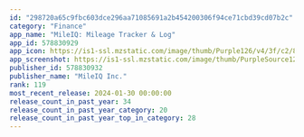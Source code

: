 ```yaml
---
id: "298720a65c9fbc603dce296aa71085691a2b454200306f94ce71cbd39cd07b2c"
category: "Finance"
app_name: "MileIQ: Mileage Tracker & Log"
app_id: 578830929
app_icon: https://is1-ssl.mzstatic.com/image/thumb/Purple126/v4/3f/c2/87/3fc287f7-9572-3898-e238-d07e436ac397/AppIconProduction-0-0-1x_U007ephone-0-0-85-220.png/1024x1024bb.png
app_screenshot: https://is1-ssl.mzstatic.com/image/thumb/PurpleSource126/v4/4a/6b/de/4a6bde00-66fc-8356-ee1b-75c8757059d8/9b207d9e-2dff-4002-a649-66da7ea64ab8_US_01.jpg/1242x2208bb.png
publisher_id: 578830932
publisher_name: "MileIQ Inc."
rank: 119
most_recent_release: 2024-01-30 00:00:00
release_count_in_past_year: 34
release_count_in_past_year_category: 20
release_count_in_past_year_top_in_category: 28
---
```

